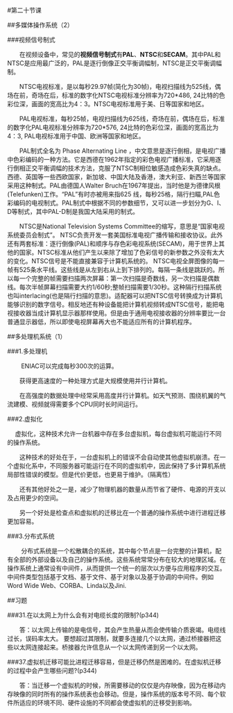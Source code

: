 #第二十节课

##多媒体操作系统（2）

###视频信号制式

　　在视频设备中，常见的**视频信号制式**有**PAL**、**NTSC**和**SECAM**。其中PAL和NTSC是应用最广泛的，PAL是逐行倒像正交平衡调幅制，NTSC是正交平衡调幅制。

　　NTSC电视标准，是以每秒29.97帧(简化为30帧)，电视扫描线为525线，偶场在前，奇场在后，标准的数字化NTSC电视标准分辨率为720*486, 24比特的色彩位深，画面的宽高比为4：3。NTSC电视标准用于美、日等国家和地区。

　　PAL电视标准，每秒25帧，电视扫描线为625线，奇场在前，偶场在后，标准的数字化PAL电视标准分辨率为720*576, 24比特的色彩位深，画面的宽高比为4：3, PAL电视标准用于中国、欧洲等国家和地区。

　　PAL制式全名为 Phase Alternating Line ，中文意思是逐行倒相，是电视广播中色彩编码的一种方法。它是西德在1962年指定的彩色电视广播标准，它采用逐行倒相正交平衡调幅的技术方法，克服了NTSC制相位敏感造成色彩失真的缺点。西德、英国等一些西欧国家，新加坡、中国大陆及香港，澳大利亚、新西兰等国家采用这种制式。PAL由德国人Walter Bruch在1967年提出，当时他是为德律风根(Telefunken)工作。“PAL”有时亦被用来指625 线，每秒25格，隔行扫瞄,PAL色彩编码的电视制式。PAL制式中根据不同的参数细节，又可以进一步划分为G、I、D等制式，其中PAL-D制是我国大陆采用的制式。

　　NTSC是National Television Systems Committee的缩写，意思是“国家电视系统委员会制式”。 NTSC负责开发一套美国标准电视广播传输和接收协议。此外还有两套标准：逐行倒像(PAL)和顺序与存色彩电视系统(SECAM)，用于世界上其他的国家。NTSC标准从他们产生以来除了增加了色彩信号的新参数之外没有太大的变化。NTSC信号是不能直接兼容于计算机系统的。 NTSC电视全屏图像的每一帧有525条水平线。这些线是从左到右从上到下排列的。每隔一条线是跳跃的。所以每一个完整的帧需要扫描两次屏幕：第一次扫描是奇数线，另一次扫描是偶数线。每次半帧屏幕扫描需要大约1/60秒;整帧扫描需要1/30秒。这种隔行扫描系统也叫interlacing(也是隔行扫描的意思)。适配器可以把NTSC信号转换成为计算机能够识别的数字信号。相反地还有种设备能把计算机视频转成NTSC信号，能把电视接收器当成计算机显示器那样使用。但是由于通用电视接收器的分辨率要比一台普通显示器低，所以即使电视屏幕再大也不能适应所有的计算机程序。

##多处理机系统（1）

###1.多处理机

　　
    ENIAC可以完成每秒300次的运算。

　　获得更高速度的一种处理方式是大规模使用并行计算机。

　　在高强度的数据处理中经常采用高度并行计算机。如天气预测、围绕机翼的气流建模、视频就得需要多个CPU同时长时间运行。

###2.虚拟化

　
     虚拟化，这种技术允许一台机器中存在多台虚拟机，每台虚拟机可能运行不同的操作系统。

　　这种技术的好处在于，一台虚拟机上的错误不会自动使其他虚拟机崩溃。在一个虚拟化系中，不同服务器可能运行在不同的虚拟机中，因此保持了多计算机系统局部性错误的模型。但是代价更低，也更易于维护。（隔离性）

　　还有其他好处之一是，减少了物理机器的数量从而节省了硬件、电源的开支以及占用更少的空间。

　　另一个好处是检查点和虚拟机的迁移比在一个普通的操作系统中进行进程迁移更加容易。

###3.分布式系统

　　
  分布式系统是一个松散耦合的系统，其中每个节点是一台完整的计算机，配有全部的外部设备以及自己的操作系统。这些系统常常分布在较大的地理区域。在操作系统上通常设有中间件，从而提供一个统一的层次以方便与应用程序的交互。中间件类型包括基于文档、基于文件、基于对象以及基于协调的中间件。例如Word Wide Web、CORBA、Linda以及Jini.  

##习题

###31.在以太网上为什么会有对电缆长度的限制?(p344)

　　答：以太网上传输的是电信号，其会产生热量从而会使传输介质衰竭。电缆线过长，误码率太大。
要想超过其限制，就要多连接几个以太网，通过桥接器把这些以太网连接起来。桥接器允许信息从一个以太网传递到另一个以太网。

###37.虚拟机迁移可能比进程迁移容易，但是迁移仍然是困难的。在虚拟机迁移的过程中会产生哪些问题?(p344)

　　答：当迁移一个虚拟机的时候，所需要移动的仅仅是内存映像，因为在移动内存映像的同时所有的操作系统表也会移动。但是，操作系统的版本号不同、每个软件所适应的环境不同、硬件设施的不同都会使虚拟机的迁移受到影响。

